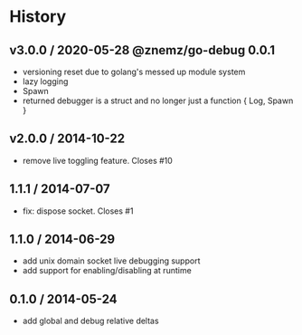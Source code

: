 # History

## v3.0.0 / 2020-05-28 @znemz/go-debug 0.0.1

- versioning reset due to golang's messed up module system
- lazy logging
- Spawn
- returned debugger is a struct and no longer just a function { Log, Spawn }

## v2.0.0 / 2014-10-22

- remove live toggling feature. Closes #10

## 1.1.1 / 2014-07-07

- fix: dispose socket. Closes #1

## 1.1.0 / 2014-06-29

- add unix domain socket live debugging support
- add support for enabling/disabling at runtime

## 0.1.0 / 2014-05-24

- add global and debug relative deltas
